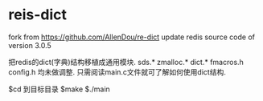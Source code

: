 
reis-dict
=======
fork from https://github.com/AllenDou/re-dict
update redis source code of version 3.0.5

把redis的dict(字典)结构移植成通用模块.
sds.* zmalloc.* dict.* fmacros.h config.h 均未做调整.
只需阅读main.c文件就可了解如何使用dict结构.

$cd 到目标目录
$make
$./main